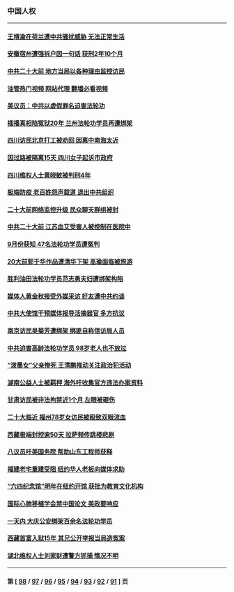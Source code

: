 ### 中国人权
---
#### [王靖渝在荷兰遭中共骚扰威胁 无法正常生活](../../pages/ncid278/n13841496.md?10091245) 
#### [安徽宿州遭强拆户因一句话 获刑2年10个月](../../pages/ncid278/n13841475.md?10091245) 
#### [中共二十大前 地方当局以各种理由监控访民](../../pages/ncid278/n13841281.md?10091245) 
#### [油管热门视频 网站代理 翻墙必看视频](http://209.222.30.114:81/youtube.html?10091245)
#### [美议员：中共以虚假罪名迫害法轮功](../../pages/ncid278/n13841083.md?10091245) 
#### [插播真相陷冤狱20年 兰州法轮功学员再遭绑架](../../pages/ncid278/n13840946.md?10091245) 
#### [四川访民北京打工被劝回 因离中南海太近](../../pages/ncid278/n13841006.md?10091245) 
#### [因过路被隔离15天 四川女子起诉市政府](../../pages/ncid278/n13840759.md?10091245) 
#### [四川维权人士黄晓敏被判刑4年](../../pages/ncid278/n13840478.md?10091245) 
#### [极端防疫 老百姓怨声载道 退出中共组织](../../pages/ncid278/n13840058.md?10091245) 
#### [二十大前网络监控升级 民众聊天群组被封](../../pages/ncid278/n13840014.md?10091245) 
#### [中共二十大前 江苏血艾受害人被控制在医院中](../../pages/ncid278/n13839901.md?10091245) 
#### [9月份获知 47名法轮功学员遭冤判](../../pages/ncid278/n13839495.md?10091245) 
#### [20大前郭于华作品遭清华下架 高瑜面临被旅游](../../pages/ncid278/n13839338.md?10091245) 
#### [胜利油田法轮功学员范志勇夫妇遭绑架构陷](../../pages/ncid278/n13838044.md?10091245) 
#### [媒体人黄金秋接受外媒采访 好友遭中共约谈](../../pages/ncid278/n13838646.md?10091245) 
#### [中共大使馆干预媒体报导活摘器官 多方抗议](../../pages/ncid278/n13838214.md?10091245) 
#### [南京访民吴菊芳遭绑架 绑匪自称信访局人员](../../pages/ncid278/n13837827.md?10091245) 
#### [中共迫害高龄法轮功学员 98岁老人也不放过](../../pages/ncid278/n13836765.md?10091245) 
#### [“泼墨女”父亲惨死 王清鹏推动关注政治犯活动](../../pages/ncid278/n13837018.md?10091245) 
#### [湖南公益人士被羁押 海外吁收集官方违法办案资料](../../pages/ncid278/n13837108.md?10091245) 
#### [甘肃访民被非法拘禁近1个月 左眼被砸伤](../../pages/ncid278/n13836810.md?10091245) 
#### [二十大临近 福州78岁女访民被殴致双眼流血](../../pages/ncid278/n13836711.md?10091245) 
#### [西藏极端封控逾50天 拉萨频传跳楼悲剧](../../pages/ncid278/n13836551.md?10091245) 
#### [八议员吁美国务院 帮助山东工程师获释](../../pages/ncid278/n13836379.md?10091245) 
#### [福建老宅重建受阻 纽约华人老板向媒体求助](../../pages/ncid278/n13835942.md?10091245) 
#### [“六四纪念馆”明年在纽约开馆 获批为教育文化机构](../../pages/ncid278/n13835932.md?10091245) 
#### [国际心肺移植学会禁中国论文 美政要响应](../../pages/ncid278/n13835695.md?10091245) 
#### [一天内 大庆公安绑架百余名法轮功学员](../../pages/ncid278/n13835359.md?10091245) 
#### [西藏首富入狱15年 其兄公开举报当局造冤案](../../pages/ncid278/n13835530.md?10091245) 
#### [湖北维权人士刘家财遭警方抓捕 情况不明](../../pages/ncid278/n13835630.md?10091245) 

---
#### 第 [ [98](./98.md?10091245) / [97](./97.md?10091245) / [96](./96.md?10091245) / [95](./95.md?10091245) / [94](./94.md?10091245) / [93](./93.md?10091245) / [92](./92.md?10091245) / [91](./91.md?10091245) ] 页
